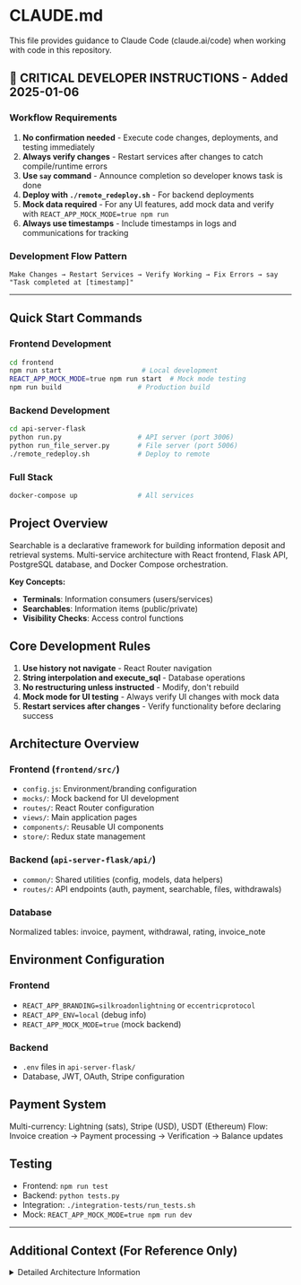 # CLAUDE.md

This file provides guidance to Claude Code (claude.ai/code) when working with code in this repository.

## 🚨 CRITICAL DEVELOPER INSTRUCTIONS - Added 2025-01-06

### Workflow Requirements
1. **No confirmation needed** - Execute code changes, deployments, and testing immediately
2. **Always verify changes** - Restart services after changes to catch compile/runtime errors 
3. **Use `say` command** - Announce completion so developer knows task is done
4. **Deploy with `./remote_redeploy.sh`** - For backend deployments
5. **Mock data required** - For any UI features, add mock data and verify with `REACT_APP_MOCK_MODE=true npm run`
6. **Always use timestamps** - Include timestamps in logs and communications for tracking

### Development Flow Pattern
```
Make Changes → Restart Services → Verify Working → Fix Errors → say "Task completed at [timestamp]"
```

---

## Quick Start Commands

### Frontend Development
```bash
cd frontend
npm run start                    # Local development
REACT_APP_MOCK_MODE=true npm run start  # Mock mode testing
npm run build                   # Production build
```

### Backend Development  
```bash
cd api-server-flask
python run.py                   # API server (port 3006)
python run_file_server.py       # File server (port 5006)
./remote_redeploy.sh            # Deploy to remote
```

### Full Stack
```bash
docker-compose up               # All services
```

## Project Overview

Searchable is a declarative framework for building information deposit and retrieval systems. Multi-service architecture with React frontend, Flask API, PostgreSQL database, and Docker Compose orchestration.

**Key Concepts:**
- **Terminals**: Information consumers (users/services) 
- **Searchables**: Information items (public/private)
- **Visibility Checks**: Access control functions

## Core Development Rules

1. **Use history not navigate** - React Router navigation
2. **String interpolation and execute_sql** - Database operations  
3. **No restructuring unless instructed** - Modify, don't rebuild
4. **Mock mode for UI testing** - Always verify UI changes with mock data
5. **Restart services after changes** - Verify functionality before declaring success

## Architecture Overview

### Frontend (`frontend/src/`)
- `config.js`: Environment/branding configuration
- `mocks/`: Mock backend for UI development
- `routes/`: React Router configuration  
- `views/`: Main application pages
- `components/`: Reusable UI components
- `store/`: Redux state management

### Backend (`api-server-flask/api/`)
- `common/`: Shared utilities (config, models, data helpers)
- `routes/`: API endpoints (auth, payment, searchable, files, withdrawals)

### Database
Normalized tables: invoice, payment, withdrawal, rating, invoice_note

## Environment Configuration

### Frontend
- `REACT_APP_BRANDING=silkroadonlightning` or `eccentricprotocol`
- `REACT_APP_ENV=local` (debug info)
- `REACT_APP_MOCK_MODE=true` (mock backend)

### Backend  
- `.env` files in `api-server-flask/`
- Database, JWT, OAuth, Stripe configuration

## Payment System
Multi-currency: Lightning (sats), Stripe (USD), USDT (Ethereum)
Flow: Invoice creation → Payment processing → Verification → Balance updates

## Testing
- Frontend: `npm run test`
- Backend: `python tests.py` 
- Integration: `./integration-tests/run_tests.sh`
- Mock: `REACT_APP_MOCK_MODE=true npm run dev`

---

## Additional Context (For Reference Only)

<details>
<summary>Detailed Architecture Information</summary>

### Multi-service architecture with Docker Compose:
- **Frontend**: React/Material-UI app with authentication and payment flows
- **Flask API**: Python backend with JWT auth, payment processing, and database operations  
- **File Server**: Separate service for file storage/retrieval
- **PostgreSQL**: Primary database with proper normalized tables
- **NGINX**: Reverse proxy and static file serving
- **Background Service**: Background task processing
- **USDT API**: Ethereum-based USDT transactions

### Frontend Structure Details (`frontend/src/`)
- **`config.js`**: Environment-specific configuration and branding
- **`mocks/`**: Mock backend system for UI development without backend
- **`routes/`**: React Router configuration for different user types
- **`views/`**: Main application pages (searchables, payments, profile)
- **`components/`**: Reusable UI components
- **`store/`**: Redux state management
- **`utils/`**: Authentication guards and utilities

### Backend Structure Details (`api-server-flask/api/`)
- **`common/`**: Shared utilities and configuration
  - `config.py`: Database and app configuration
  - `models.py`: SQLAlchemy database models
  - `data_helpers.py`: Database CRUD operations
  - `payment_helpers.py`: Payment business logic
- **`routes/`**: API endpoints organized by domain
  - `auth.py`: Authentication and user management
  - `payment.py`: Invoice creation and payment processing
  - `searchable.py`: Core searchable CRUD operations
  - `files.py`: File upload/download operations
  - `withdrawals.py`: USDT and Lightning withdrawals

### Payment System Details
**Multi-currency support:**
- Lightning Network (sats)
- Stripe (USD)
- USDT (Ethereum)
- Automatic conversion using BTC price API

**Payment Flow:**
1. Invoice creation with currency/amount
2. Payment processing (Lightning/Stripe/USDT)
3. Payment verification and completion
4. Balance updates and withdrawal processing

### Mock Mode Development
For UI development without backend dependencies for testing:

```bash
REACT_APP_MOCK_MODE=true npm run dev
```

Navigate to: `http://localhost:3000/searchable-item/mock-item-1`

Mock mode features:
- Complete mock data for testing UI flows
- Authentication bypass for development
- Visual indicator (orange "🔧 MOCK MODE" badge)
- Production-safe (only active with env var)

</details>